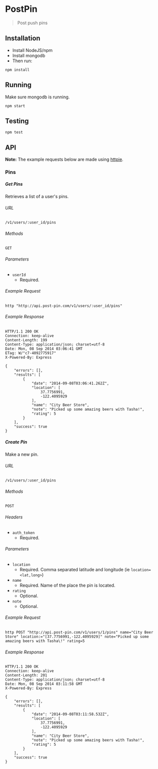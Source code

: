 # PostPin
> Post push pins


## Installation

- Install NodeJS/npm
- Install mongodb
- Then run:

```
npm install
```


## Running

Make sure mongodb is running.

```
npm start
```


## Testing

```
npm test
```


## API

**Note:** The example requests below are made using [httpie](https://github.com/jakubroztocil/httpie).

### Pins

##### Get Pins

Retrieves a list of a user's pins.

###### URL
`/v1/users/:user_id/pins`

###### Methods 
`GET`

###### Parameters
- `userId`
  - Required.

###### Example Request
```
http "http://api.post-pin.com/v1/users/:user_id/pins"
```

###### Example Response
```
HTTP/1.1 200 OK
Connection: keep-alive
Content-Length: 199
Content-Type: application/json; charset=utf-8
Date: Mon, 08 Sep 2014 03:06:41 GMT
ETag: W/"c7-4092775917"
X-Powered-By: Express

{
    "errors": [],
    "results": [
        {
            "date": "2014-09-08T03:06:41.262Z",
            "location": [
                37.7756991,
                -122.4095929
            ],
            "name": "City Beer Store",
            "note": "Picked up some amazing beers with Tasha!",
            "rating": 5
        }
    ],
    "success": true
}
```


##### Create Pin

Make a new pin.

###### URL
`/v1/users/:user_id/pins`

###### Methods 
`POST`

###### Headers
- `auth_token`
  - Required.

###### Parameters
- `location`
  - Required. Comma separated latitude and longitude (ie `location=<lat,long>`)
- `name`
  - Required. Name of the place the pin is located.
- `rating`
  - Optional.
- `note`
  - Optional. 

###### Example Request
```
http POST "http://api.post-pin.com/v1/users/1/pins" name="City Beer Store" location:="[37.7756991,-122.4095929]" note="Picked up some amazing beers with Tasha\!" rating=5
```

###### Example Response
```
HTTP/1.1 200 OK
Connection: keep-alive
Content-Length: 201
Content-Type: application/json; charset=utf-8
Date: Mon, 08 Sep 2014 03:11:58 GMT
X-Powered-By: Express

{
    "errors": [],
    "results": [
        {
            "date": "2014-09-08T03:11:58.532Z",
            "location": [
                37.7756991,
                -122.4095929
            ],
            "name": "City Beer Store",
            "note": "Picked up some amazing beers with Tasha!",
            "rating": 5
        }
    ],
    "success": true
}
```
